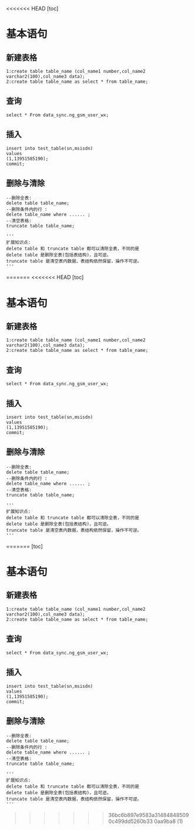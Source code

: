 <<<<<<< HEAD
[toc]

# 基本语句

## 新建表格

```plsql
1:create table table_name (col_name1 number,col_name2 varchar2(100),col_name3 data);
2:create table table_name as select * from table_name;
```

## 查询

``` plsql
select * From data_sync.ng_gsm_user_wx;
```

## 插入

```plsql
insert into test_table(sn,msisdn)
values
(1,13951585190);
commit;
```

## 删除与清除

```plsql
--删除全表:
delete table table_name;
--删除条件内的行 :
delete table_name where ...... ;
--清空表格:
truncate table table_name;

'''
扩展知识点:
delete table 和 truncate table 都可以清除全表，不同的是
delete table 是删除全表(包括表结构)，且可逆。
truncate table 是清空表内数据，表结构依然保留，操作不可逆。
'''
```



=======
<<<<<<< HEAD
[toc]

# 基本语句

## 新建表格

```plsql
1:create table table_name (col_name1 number,col_name2 varchar2(100),col_name3 data);
2:create table table_name as select * from table_name;
```

## 查询

``` plsql
select * From data_sync.ng_gsm_user_wx;
```

## 插入

```plsql
insert into test_table(sn,msisdn)
values
(1,13951585190);
commit;
```

## 删除与清除

```plsql
--删除全表:
delete table table_name;
--删除条件内的行 :
delete table_name where ...... ;
--清空表格:
truncate table table_name;

'''
扩展知识点:
delete table 和 truncate table 都可以清除全表，不同的是
delete table 是删除全表(包括表结构)，且可逆。
truncate table 是清空表内数据，表结构依然保留，操作不可逆。
'''
```



=======
[toc]

# 基本语句

## 新建表格

```plsql
1:create table table_name (col_name1 number,col_name2 varchar2(100),col_name3 data);
2:create table table_name as select * from table_name;
```

## 查询

``` plsql
select * From data_sync.ng_gsm_user_wx;
```

## 插入

```plsql
insert into test_table(sn,msisdn)
values
(1,13951585190);
commit;
```

## 删除与清除

```plsql
--删除全表:
delete table table_name;
--删除条件内的行 :
delete table_name where ...... ;
--清空表格:
truncate table table_name;

'''
扩展知识点:
delete table 和 truncate table 都可以清除全表，不同的是
delete table 是删除全表(包括表结构)，且可逆。
truncate table 是清空表内数据，表结构依然保留，操作不可逆。
'''
```



>>>>>>> 36bc6b897e9583a314848485090c499dd5260b33
>>>>>>> 0aa9ba8 (1)
